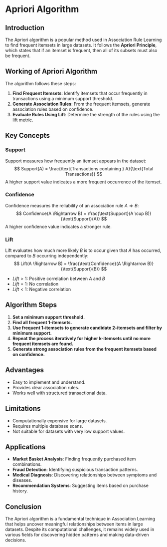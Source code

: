 # Apriori Algorithm

## Introduction
The Apriori algorithm is a popular method used in Association Rule Learning to find frequent itemsets in large datasets. It follows the **Apriori Principle**, which states that if an itemset is frequent, then all of its subsets must also be frequent.

## Working of Apriori Algorithm
The algorithm follows these steps:

1. **Find Frequent Itemsets**: Identify itemsets that occur frequently in transactions using a minimum support threshold.
2. **Generate Association Rules**: From the frequent itemsets, generate association rules based on confidence.
3. **Evaluate Rules Using Lift**: Determine the strength of the rules using the lift metric.

## Key Concepts

### Support
Support measures how frequently an itemset appears in the dataset:
$$
Support(A) = \frac{\text{Transactions containing } A}{\text{Total Transactions}}
$$
A higher support value indicates a more frequent occurrence of the itemset.

### Confidence
Confidence measures the reliability of an association rule $A \Rightarrow B$:
$$
Confidence(A \Rightarrow B) = \frac{\text{Support}(A \cup B)}{\text{Support}(A)}
$$
A higher confidence value indicates a stronger rule.

### Lift
Lift evaluates how much more likely $B$ is to occur given that $A$ has occurred, compared to $B$ occurring independently:
$$
Lift(A \Rightarrow B) = \frac{\text{Confidence}(A \Rightarrow B)}{\text{Support}(B)}
$$
- $Lift > 1$: Positive correlation between $A$ and $B$
- $Lift = 1$: No correlation
- $Lift < 1$: Negative correlation

## Algorithm Steps
1. **Set a minimum support threshold.**
2. **Find all frequent 1-itemsets.**
3. **Use frequent 1-itemsets to generate candidate 2-itemsets and filter by minimum support.**
4. **Repeat the process iteratively for higher k-itemsets until no more frequent itemsets are found.**
5. **Generate strong association rules from the frequent itemsets based on confidence.**

## Advantages
- Easy to implement and understand.
- Provides clear association rules.
- Works well with structured transactional data.

## Limitations
- Computationally expensive for large datasets.
- Requires multiple database scans.
- Not suitable for datasets with very low support values.

## Applications
- **Market Basket Analysis**: Finding frequently purchased item combinations.
- **Fraud Detection**: Identifying suspicious transaction patterns.
- **Medical Diagnosis**: Discovering relationships between symptoms and diseases.
- **Recommendation Systems**: Suggesting items based on purchase history.

## Conclusion
The Apriori algorithm is a fundamental technique in Association Learning that helps uncover meaningful relationships between items in large datasets. Despite its computational challenges, it remains widely used in various fields for discovering hidden patterns and making data-driven decisions.